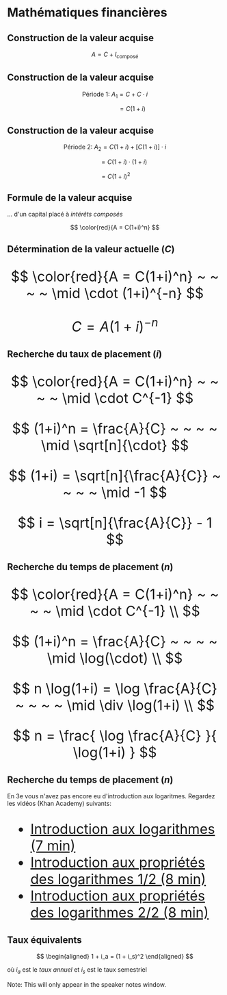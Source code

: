 # Mathématiques financières


## Construction de la valeur acquise

$$
A = C + I_{\text{composé}} 
$$


## Construction de la valeur acquise

$$
\mbox{Période 1:    }  A_1 = C + C \cdot i 
$$

$$
~ ~ ~ ~ ~ ~ ~ ~ ~ ~ ~ ~ ~ ~ ~ ~ ~ ~ ~ ~ = C(1 + i)
$$


## Construction de la valeur acquise

$$
\mbox{Période 2:    }  A_2 = C(1 + i) + [C(1 + i)] \cdot i 
$$

$$
~ ~ ~ ~ ~ ~ ~ ~ ~ ~ = C(1 + i) \cdot (1 + i)
$$

$$
= C(1 + i)^2
$$


## Formule de la valeur acquise 

... d'un capital placé à *intérêts composés*

$$
\color{red}{A = C(1+i)^n}
$$


## Détermination de la valeur actuelle ($C$)

<font size="6">

$$
\color{red}{A = C(1+i)^n}  ~ ~ ~ ~ \mid \cdot (1+i)^{-n}  
$$

$$
C = A(1+i)^{-n}  
$$

</font>


## Recherche du taux de placement ($i$)

<font size="6">

$$
\color{red}{A = C(1+i)^n}  ~ ~ ~ ~ \mid \cdot C^{-1}
$$

$$
(1+i)^n = \frac{A}{C} ~ ~ ~ ~ \mid \sqrt[n]{\cdot}  
$$

$$
(1+i) = \sqrt[n]{\frac{A}{C}} ~ ~ ~ ~ \mid -1 
$$

$$
i = \sqrt[n]{\frac{A}{C}} - 1
$$

</font>


## Recherche du temps de placement ($n$)

<font size="6">

$$
\color{red}{A  = C(1+i)^n}  ~ ~ ~ ~ \mid \cdot C^{-1}  \\
$$

$$
(1+i)^n  = \frac{A}{C} ~ ~ ~ ~ \mid \log(\cdot)  \\
$$

$$
n \log(1+i)  = \log \frac{A}{C} ~ ~ ~ ~  \mid \div \log(1+i) \\
$$

$$
n  = \frac{ \log \frac{A}{C} }{ \log(1+i) }
$$ 

</font>


## Recherche du temps de placement ($n$)

En 3e vous n'avez pas encore eu d'introduction aux logaritmes. Regardez les vidéos (Khan Academy) suivants:
<font size="6">

- [Introduction aux logarithmes (7 min)](https://www.youtube.com/watch?v=D9fovL5H7GI)
- [Introduction aux propriétés des logarithmes 1/2 (8 min)](https://www.youtube.com/watch?v=69SO_oxK0vI)
- [Introduction aux propriétés des logarithmes 2/2 (8 min)](https://www.youtube.com/watch?v=FQlQVphVg_k)

</font>


##  Taux équivalents 

$$
\begin{aligned}
1 + i_a = (1 + i_s)^2
\end{aligned}
$$

où $i_a$ est le _taux annuel_ et $i_s$ est le taux semestriel

Note: This will only appear in the speaker notes window.





